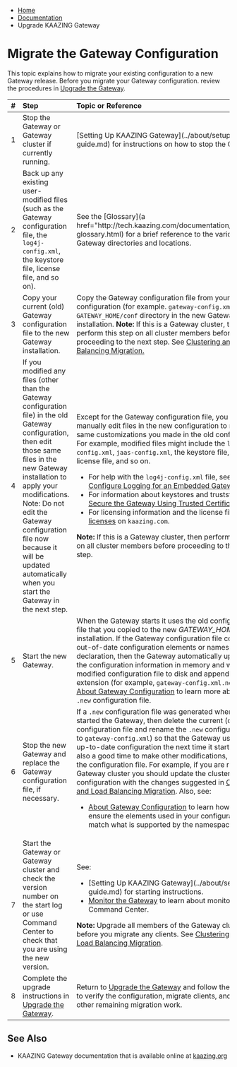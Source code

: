 -   [Home](../../index.md)
-   [Documentation](../index.md)
-   Upgrade KAAZING Gateway

Migrate the Gateway Configuration
==========================================================

This topic explains how to migrate your existing configuration to a new Gateway release. Before you migrate your Gateway configuration. review the procedures in [Upgrade the Gateway](o_upgrade.md).

<table>
<colgroup>
<col width="33%" />
<col width="33%" />
<col width="33%" />
</colgroup>
<thead>
<tr class="header">
<th align="left">#</th>
<th align="left">Step</th>
<th align="left">Topic or Reference</th>
</tr>
</thead>
<tbody>
<tr class="odd">
<td align="left">1</td>
<td align="left">Stop the Gateway or Gateway cluster if currently running.</td>
<td align="left">[Setting Up KAAZING Gateway](../about/setup-guide.md) for instructions on how to stop the Gateway.</td>
</tr>
<tr class="even">
<td align="left">2</td>
<td align="left">Back up any existing user-modified files (such as the Gateway configuration file, the <code>log4j-config.xml</code>, the keystore file, license file, and so on).</td>
<td align="left">See the [Glossary](a href="http://tech.kaazing.com/documentation/kaazing-glossary.html) for a brief reference to the various Gateway directories and locations.</a></td>
</tr>
<tr class="odd">
<td align="left">3</td>
<td align="left">Copy your current (old) Gateway configuration file to the new Gateway installation.</td>
<td align="left">Copy the Gateway configuration file from your old configuration (for example. <code>gateway-config.xml</code>) to the <code>GATEWAY_HOME/conf</code> directory in the new Gateway installation. <strong>Note:</strong> If this is a Gateway cluster, then perform this step on all cluster members before proceeding to the next step. See <a href="../high-availability/u_ha.md#migrate">Clustering and Load Balancing Migration.</a></td>
</tr>
<tr class="even">
<td align="left">4</td>
<td align="left">If you modified any files (other than the Gateway configuration file) in the old Gateway configuration, then edit those same files in the new Gateway installation to apply your modifications. Note: Do not edit the Gateway configuration file now because it will be updated automatically when you start the Gateway in the next step.</td>
<td align="left">Except for the Gateway configuration file, you must manually edit files in the new configuration to make the same customizations you made in the old configuration. For example, modified files might include the <code>log4j-config.xml</code>, <code>jaas-config.xml</code>, the keystore file, the license file, and so on.
<ul>
<li>For help with the <code>log4j-config.xml</code> file, see <a href="../embedded/p_embed_logging.md">Configure Logging for an Embedded Gateway</a>.</li>
<li>For information about keystores and truststores, see <a href="../security/p_tls_trusted.md">Secure the Gateway Using Trusted Certificates</a>.</li>
<li>For licensing information and the license file, see <a href="http://kaazing.com/legal/license/">licenses</a> on <code>kaazing.com</code>.</li>
</ul>
<strong>Note:</strong> If this is a Gateway cluster, then perform this step on all cluster members before proceeding to the next step.</td>
</tr>
<tr class="odd">
<td align="left">5</td>
<td align="left">Start the new Gateway.</td>
<td align="left">When the Gateway starts it uses the old configuration file that you copied to the new <em>GATEWAY_HOME</em> installation. If the Gateway configuration file contains out-of-date configuration elements or namespace declaration, then the Gateway automatically updates the configuration information in memory and writes a modified configuration file to disk and appends a <code>.new</code> extension (for example, <code>gateway-config.xml.new</code>). See <a href="../admin-reference/c_conf_concepts.md">About Gateway Configuration</a> to learn more about the <code>.new</code> configuration file.</td>
</tr>
<tr class="even">
<td align="left">6</td>
<td align="left">Stop the new Gateway and replace the Gateway configuration file, if necessary.</td>
<td align="left">If a <code>.new</code> configuration file was generated when you started the Gateway, then delete the current (old) configuration file and rename the <code>.new</code> configuration file to <code>gateway-config.xml</code>) so that the Gateway uses the up-to-date configuration the next time it starts. This is also a good time to make other modifications, if any, to the configuration file. For example, if you are running a Gateway cluster you should update the cluster configuration with the changes suggested in <a href="../high-availability/u_ha.md#migrate">Clustering and Load Balancing Migration</a>. Also, see:
<ul>
<li><a href="../admin-reference/c_conf_concepts.md">About Gateway Configuration</a> to learn how to ensure the elements used in your configuration match what is supported by the namespace.</li>
</ul></td>
</tr>
<tr class="odd">
<td align="left">7</td>
<td align="left">Start the Gateway or Gateway cluster and check the version number on the start log or use Command Center to check that you are using the new version.</td>
<td align="left">See:
<ul>
<li>[Setting Up KAAZING Gateway](../about/setup-guide.md) for starting instructions.</li>
<li><a href="../management/o_admin_monitor.md">Monitor the Gateway</a> to learn about monitoring with Command Center.</li>
</ul>
<strong>Note:</strong> Upgrade all members of the Gateway cluster before you migrate any clients. See <a href="../high-availability/u_ha.md#migrate">Clustering and Load Balancing Migration</a>.</td>
</tr>
<tr class="even">
<td align="left">8</td>
<td align="left">Complete the upgrade instructions in <a href="o_upgrade.md">Upgrade the Gateway</a>.</td>
<td align="left">Return to <a href="o_upgrade.md">Upgrade the Gateway</a> and follow the steps to to verify the configuration, migrate clients, and any other remaining migration work.</td>
</tr>
</tbody>
</table>


<a name="seealso"></a>See Also
------------------------------

-   KAAZING Gateway documentation that is available online at [kaazing.org](http://kaazing.org/)





